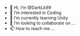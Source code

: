 - 👋 Hi, I’m @DarkLk99
- 👀 I’m interested in Coding
- 🌱 I’m currently learning Unity
- 💞️ I’m looking to collaborate on ...
- 📫 How to reach me ...

<!---
DarkLk99/DarkLk99 is a ✨ special ✨ repository because its `README.md` (this file) appears on your GitHub profile.
You can click the Preview link to take a look at your changes.
--->
